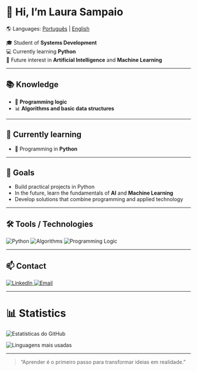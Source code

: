 # 👋 Hi, I’m Laura Sampaio

🌎 Languages: [Português](README.md) | [English](README-en.md)

🎓 Student of **Systems Development**  
💻 Currently learning **Python**  
🤖 Future interest in **Artificial Intelligence** and **Machine Learning**

---

## 📚 Knowledge
- 🧠 **Programming logic**  
- 📊 **Algorithms and basic data structures**

---

## 🚀 Currently learning
- 🐍 Programming in **Python**

---

## 🎯 Goals
- Build practical projects in Python  
- In the future, learn the fundamentals of **AI** and **Machine Learning**  
- Develop solutions that combine programming and applied technology

---

## 🛠️ Tools / Technologies
![Python](https://img.shields.io/badge/Python-3670A0?style=for-the-badge&logo=python&logoColor=ffdd54)
![Algorithms](https://img.shields.io/badge/Algorithms-ff6f61?style=for-the-badge)
![Programming Logic](https://img.shields.io/badge/Programming%20Logic-4fc08d?style=for-the-badge)

---

## 📫 Contact
<!-- Botão do LinkedIn --> 
  <a href="https://www.linkedin.com/in/laura-mancin-591561366/" target="_blank"> 
    <img src="https://img.shields.io/badge/LinkedIn-0077B5?style=for-the-badge&logo=linkedin&logoColor=white" alt="LinkedIn"/> 
  </a>
<!-- Botão de E-mail -->
  <a href="mailto:lauramancin8@gmail.com">
    <img src="https://img.shields.io/badge/Email-D14836?style=for-the-badge&logo=gmail&logoColor=white" alt="Email"/>
  </a>
</p>

---
# 📊 Statistics

<!-- Estatísticas gerais do GitHub -->
![Estatísticas do GitHub](https://github-readme-stats.vercel.app/api?username=LauraMancin&show_icons=true&theme=dracula)

<!-- Linguagens mais usadas -->
![Linguagens mais usadas](https://github-readme-stats.vercel.app/api/top-langs/?username=LauraMancin&layout=compact&langs_count=8&theme=dracula)

---

> “Aprender é o primeiro passo para transformar ideias em realidade.”
